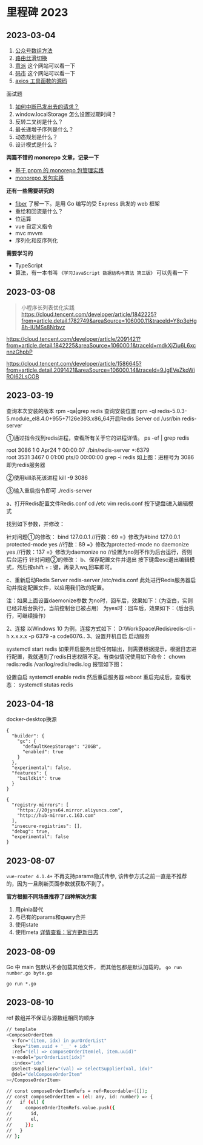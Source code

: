 # 里程碑 2023

## 2023-03-04

1. [公众号数组方法](https://mp.weixin.qq.com/s/sYeL4qUSxqGE9VJMVz7uPw)
2. [路由丝滑切换](https://github.com/zeroojs/zeroojs-todolist)
3. [意派](https://www.epub360.com) 这个网站可以看一下
4. [码市](https://codemart.com) 这个网站可以看一下
5. [axios 工具函数的源码](https://github.com/axios/axios/blob/master/lib/utils.js)

面试题
1. [如何中断已发出去的请求？](https://mp.weixin.qq.com/s/HO_CYsH5DGKLcJWVEhEfxA)
2. window.localStorage 怎么设置过期时间？
3. 反转二叉树是什么？
4. 最长递增子序列是什么？
5. 动态规划是什么？
6. 设计模式是什么？

**两篇不错的 monorepo 文章，记录一下**

- [基于 pnpm 的 monorepo 包管理实践](https://forum.juejin.cn/youthcamp/post/7053268185532858376?from=4)
- [monorepo 发包实践](https://forum.juejin.cn/youthcamp/post/7057431469622296583?from=4)

**还有一些需要研究的**

- [fiber](https://github.com/gofiber/fiber) 了解一下。是用 Go 编写的受 Express 启发的 web 框架
- 重绘和回流是什么？
- 位运算
- vue 自定义指令
- mvc mvvm
- 序列化和反序列化

**需要学习的**

- TypeScript
- 算法，有一本书叫 `《学习JavaScript 数据结构与算法 第三版》` 可以先看一下

## 2023-03-08

>小程序长列表优化实践
https://cloud.tencent.com/developer/article/1842225?from=article.detail.1782749&areaSource=106000.11&traceId=Y8p3eHg8h-IUMSs8Nrbvz


https://cloud.tencent.com/developer/article/2091421?from=article.detail.1842225&areaSource=106000.1&traceId=mdkXjZiu6L6xcnnzGhpbP

https://cloud.tencent.com/developer/article/1586645?from=article.detail.2091421&areaSource=106000.14&traceId=9JgEVeZkoWiROI62LsCOB

## 2023-03-19

查询本次安装的版本
rpm -qa|grep redis
查询安装位置
rpm -ql redis-5.0.3-5.module_el8.4.0+955+7126e393.x86_64开启Redis Server
cd /usr/bin
redis-server

①通过指令找到redis进程，查看所有关于它的进程详情。
ps -ef | grep redis

root      3086     1  0 Apr24 ?        00:00:07 ./bin/redis-server *:6379        
root      3531  3467  0 01:00 pts/0    00:00:00 grep -i redis 
如上图：进程号为 3086 即为redis服务器

②使用kill杀死该进程
kill -9 3086 

③输入重启指令即可
./redis-server

a、打开Redis配置文件Redis.conf
cd /etc
vim redis.conf
按下键盘i进入编辑模式

找到如下参数，并修改：

针对问题①的修改：
bind 127.0.0.1  	 //行数：69   =》修改为#bind 127.0.0.1 
protected-mode yes      //行数：89  =》修改为protected-mode no
daemonize yes 	        //行数：137  =》修改为daemonize no //设置为no则不作为后台运行，否则后台运行
针对问题②的修改：
b、保存配置文件并退出
按下键盘esc退出编辑模式，然后按shift + : 键，再录入wq,回车即可。

c、重新启动Redis Server
redis-server /etc/redis.conf
此处进行Redis服务器启动并指定配置文件，以应用我们改的配置。

注：如果上面设置daemonize参数
为no时，回车后，效果如下：（为空白，实则已经非后台执行，当前控制台已被占用）
为yes时：回车后，效果如下：（后台执行，可继续操作）

2、连接
以Windows 10 为例，连接方式如下：
D:\WorkSpace\Redis\redis-cli -h x.x.x.x -p 6379 -a code6076..
3、设置开机自启
启动服务

systemctl start redis
如果开启服务出现任何输出，则需要根据提示，根据日志进行配置，我就遇到了redis日志权限不足。有类似情况使用如下命令： chown redis:redis /var/log/redis/redis.log
报错如下图：

设置自启
systemctl enable redis
然后重启服务器
reboot
重启完成后，查看状态：
systemctl stutas redis
## 2023-04-18
docker-desktop换源
```
{
  "builder": {
    "gc": {
      "defaultKeepStorage": "20GB",
      "enabled": true
    }
  },
  "experimental": false,
  "features": {
    "buildkit": true
  }
}
```

```
{
  "registry-mirrors": [
    "https://20jyns64.mirror.aliyuncs.com",
    "http://hub-mirror.c.163.com"
  ],
  "insecure-registries": [],
  "debug": true,
  "experimental": false
}
```
## 2023-08-07

`vue-router 4.1.4+` 不再支持params隐式传参, 该传参方式之前一直是不推荐的，因为一旦刷新页面参数就获取不到了。

**官方根据不同场景推荐了四种解决方案**

1. 用pinia替代
2. 与已有的params和query合并
3. 使用state
4. 使用meta
[详情查看：官方更新日志](https://github.com/vuejs/router/blob/main/packages/router/CHANGELOG.md#414-2022-08-22)

## 2023-08-09

Go 中 main 包默认不会加载其他文件， 而其他包都是默认加载的。 `go run number.go byte.go`

`go run *.go`

## 2023-08-10

ref 数组并不保证与源数组相同的顺序
```bash
// template
<ComposeOrderItem
  v-for="(item, idx) in purOrderList"
  :key="item.uuid + '__' + idx"
  :ref="(el) => composeOrderItem(el, item.uuid)"
  v-model="purOrderList[idx]"
  :index="idx"
  @select-supplier="(val) => selectSupplier(val, idx)"
  @del="delComposeOrderItem"
></ComposeOrderItem>

// const composeOrderItemRefs = ref<Recordable>([]);
// const composeOrderItem = (el: any, id: number) => {
//   if (el) {
//     composeOrderItemRefs.value.push({
//       id,
//       el,
//     });
//   }
// };
```
